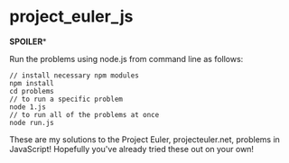 project_euler_js
================

****SPOILER*****

Run the problems using node.js from command line as follows:

```
// install necessary npm modules
npm install
cd problems
// to run a specific problem
node 1.js
// to run all of the problems at once
node run.js
```

These are my solutions to the Project Euler, projecteuler.net, problems in JavaScript! Hopefully you've already tried these out on your own!